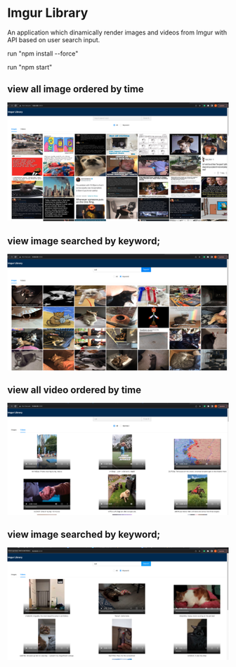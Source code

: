 # Imgur Library

An application which dinamically render images and videos from Imgur with API based on user search input.

run "npm install --force"

run "npm start"

## view all image ordered by time
![image](https://github.com/DorisWu5410/ImgurLibrary/blob/main/screenshot/image_all.png)


## view image searched by keyword;
![image](https://github.com/DorisWu5410/ImgurLibrary/blob/main/screenshot/image_keyword.png)


## view all video ordered by time
![image](https://github.com/DorisWu5410/ImgurLibrary/blob/main/screenshot/video_all.png)


## view image searched by keyword;
![image](https://github.com/DorisWu5410/ImgurLibrary/blob/main/screenshot/video_keyword.png)
